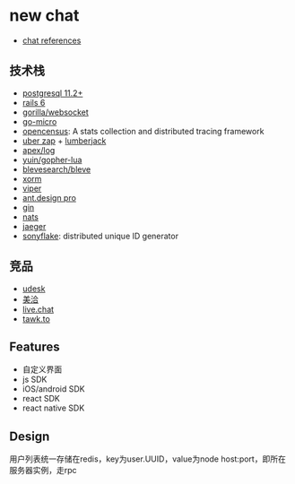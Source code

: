 # new chat

* [chat references](https://github.com/FlowerWrong/erlim/blob/master/api/chat.md#chat-api)

## 技术栈

* [postgresql 11.2+](https://www.postgresql.org/)
* [rails 6](https://rubyonrails.org/)
* [gorilla/websocket](https://github.com/gorilla/websocket)
* [go-micro](https://micro.mu/)
* [opencensus](https://github.com/census-instrumentation/opencensus-go): A stats collection and distributed tracing framework
* [uber zap](https://github.com/uber-go/zap) + [lumberjack](https://github.com/natefinch/lumberjack)
* [apex/log](https://github.com/apex/log)
* [yuin/gopher-lua](https://github.com/yuin/gopher-lua)
* [blevesearch/bleve](https://github.com/blevesearch/bleve)
* [xorm](https://github.com/xormplus/xorm)
* [viper](https://github.com/spf13/viper)
* [ant.design pro](http://pro.ant.design/index-cn/)
* [gin](https://github.com/gin-gonic/gin)
* [nats](https://nats.io/documentation/)
* [jaeger](https://github.com/jaegertracing/jaeger)
* [sonyflake](https://github.com/sony/sonyflake): distributed unique ID generator

## 竞品

* [udesk](http://www.udesk.cn/)
* [美洽](https://meiqia.com/)
* [live.chat](https://www.livechatinc.com/)
* [tawk.to](https://www.tawk.to/)

## Features

* 自定义界面
* js SDK
* iOS/android SDK
* react SDK
* react native SDK

## Design

用户列表统一存储在redis，key为user.UUID，value为node host:port，即所在服务器实例，走rpc
